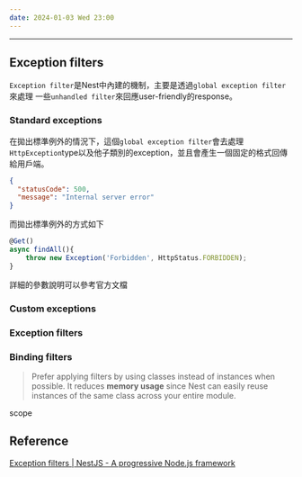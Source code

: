 ```yaml
---
date: 2024-01-03 Wed 23:00
---
```

---
## Exception filters

`Exception filter`是Nest中內建的機制，主要是透過`global exception filter`來處理
一些`unhandled filter`來回應user-friendly的response。

### Standard exceptions

在拋出標準例外的情況下，這個`global exception filter`會去處理`HttpException`type以及他子類別的exception，並且會產生一個固定的格式回傳給用戶端。

```json
{
  "statusCode": 500,
  "message": "Internal server error"
}
```

而拋出標準例外的方式如下
```ts
@Get()
async findAll(){
	throw new Exception('Forbidden', HttpStatus.FORBIDDEN);
}

```

詳細的參數說明可以參考官方文檔

### Custom exceptions

### Exception filters

### Binding filters

>Prefer applying filters by using classes instead of instances when possible. It reduces **memory usage** since Nest can easily reuse instances of the same class across your entire module.

scope
## Reference

[Exception filters | NestJS - A progressive Node.js framework](https://docs.nestjs.com/exception-filters)